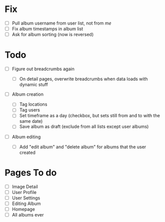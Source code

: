 # Fix

- [ ] Pull album username from user list, not from _me_
- [ ] Fix album timestamps in album list
- [ ] Ask for album sorting (now is reversed)

# Todo

- [ ] Figure out breadcrumbs again

  - [ ] On detail pages, overwrite breadcrumbs when data loads with dynamic stuff

- [ ] Album creation

  - [ ] Tag locations
  - [ ] Tag users
  - [ ] Set timeframe as a day (checkbox, but sets still from and to with the same date)
  - [ ] Save album as draft (exclude from all lists except user albums)

- [ ] Album editing
  - [ ] Add "edit album" and "delete album" for albums that the user created

# Pages To do

- [ ] Image Detail
- [ ] User Profile
- [ ] User Settings
- [ ] Editing Album
- [ ] Homepage
- [ ] All albums ever

